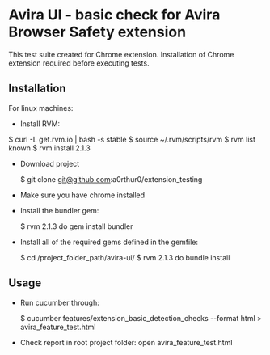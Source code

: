 # Avira UI - basic check for Avira Browser Safety extension

This test suite created for Chrome extension. Installation of Chrome extension required before executing tests.

## Installation

For linux machines:

- Install RVM:

 $ curl -L get.rvm.io | bash -s stable
 $ source ~/.rvm/scripts/rvm
 $ rvm list known
 $ rvm install 2.1.3


- Download project

    $ git clone git@github.com:a0rthur0/extension_testing

- Make sure you have chrome installed
- Install the bundler gem:

    $ rvm 2.1.3 do gem install bundler

- Install all of the required gems defined in the gemfile:

    $ cd /project_folder_path/avira-ui/
    $ rvm 2.1.3 do bundle install


## Usage

- Run cucumber through:

    $ cucumber features/extension_basic_detection_checks --format html > avira_feature_test.html

- Check report in root project folder: open avira_feature_test.html